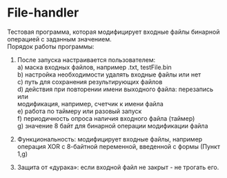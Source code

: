 # File-handler
Тестовая программа, которая модифицирует входные файлы бинарной операцией с заданным значением.  
Порядок работы программы:  
1) После запуска настраивается пользователем:  
а) маска входных файлов, например .txt, testFile.bin  
b) настройка необходимости удалять входные файлы или нет  
c) путь для сохранения результирующих файлов  
d) действия при повторении имени выходного файла: перезапись или  
модификация, например, счетчик к имени файла  
e) работа по таймеру или разовый запуск  
f) периодичность опроса наличия входного файла (таймер)  
g) значение 8 байт для бинарной операции модификации файла  
  
2) Функциональность: модифицирует входные файлы, например операция XOR с 8-байтной переменной, введенной с формы (Пункт 1,g)  
3) Защита от «дурака»: если входной файл не закрыт - не трогать его.  
